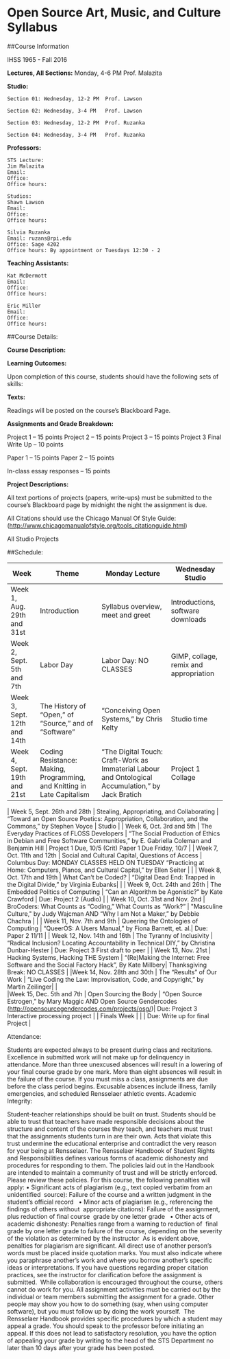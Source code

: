 # Open Source Art, Music, and Culture Syllabus

##Course Information

IHSS 1965 - Fall 2016

**Lectures, All Sections:**  Monday, 4-6 PM  Prof. Malazita

**Studio:**

	Section 01: Wednesday, 12-2 PM  Prof. Lawson
	
	Section 02: Wednesday, 3-4 PM   Prof. Lawson
	
	Section 03: Wednesday, 12-2 PM  Prof. Ruzanka
	
	Section 04: Wednesday, 3-4 PM   Prof. Ruzanka

**Professors:**

	STS Lecture: 
	Jim Malazita
	Email: 
	Office:
	Office hours:
	
	Studios: 
	Shawn Lawson 
	Email:
	Office:
	Office hours:
	
	Silvia Ruzanka 
	Email: ruzans@rpi.edu 
	Office: Sage 4202 
	Office hours: By appointment or Tuesdays 12:30 - 2 

**Teaching Assistants:**
	
	Kat McDermott
	Email:
	Office:
	Office hours:
	
	Eric Miller 
	Email:
	Office:
	Office hours:
	

##Course Details:

**Course Description:**

**Learning Outcomes:**

Upon completion of this course, students should have the following sets of skills:

**Texts:**

Readings will be posted on the course’s Blackboard Page.

**Assignments and Grade Breakdown:**

Project 1 – 15 points
Project 2 – 15 points
Project 3 – 15 points
Project 3 Final Write Up – 10 points

Paper 1 – 15 points
Paper 2 – 15 points

In-class essay responses – 15 points

**Project Descriptions:**

All text portions of projects (papers, write-ups) must be submitted to the course’s Blackboard page by midnight the night the assignment is due. 

All Citations should use the Chicago Manual Of Style Guide: (http://www.chicagomanualofstyle.org/tools_citationguide.html) 

All Studio Projects 

##Schedule:

| Week | Theme	| Monday Lecture | Wednesday Studio |
| ---- | -----  | -------------- | ---------------  |
| Week 1, Aug. 29th and 31st | Introduction | Syllabus overview, meet and greet | Introductions, software downloads |
| Week 2, Sept. 5th and 7th | Labor Day  | Labor Day: NO CLASSES | GIMP, collage, remix and appropriation |	
| Week 3, Sept. 12th and 14th | The History of “Open,” of “Source,” and of “Software” | “Conceiving Open Systems,” by Chris Kelty | Studio time |
| Week 4, Sept. 19th and 21st  | Coding Resistance: Making, Programming, and Knitting in Late Capitalism | “The Digital Touch: Craft-Work as Immaterial Labour and Ontological Accumulation,” by Jack Bratich | Project 1 Collage |

| Week 5, Sept. 26th and 28th | Stealing, Appropriating, and Collaborating | “Toward an Open Source Poetics: Appropriation, Collaboration, and the Commons,” by Stephen Voyce | Studio |
| Week 6, Oct. 3rd and 5th | The Everyday Practices of FLOSS Developers | “The Social Production of Ethics in Debian and Free Software Communities,” by E. Gabriella Coleman and Benjamin Hill | Project 1 Due, 10/5 (Crit) Paper 1 Due Friday, 10/7 |
| Week 7, Oct. 11th and 12th | Social and Cultural Capital, Questions of Access | Columbus Day: MONDAY CLASSES HELD ON TUESDAY “Practicing at Home: Computers, Pianos, and Cultural Capital,” by Ellen Seiter | |
| Week 8, Oct. 17th and 19th | What Can’t be Coded? | “Digital Dead End: Trapped in the Digital Divide,” by Virginia Eubanks| |
| Week 9, Oct. 24th and 26th | The Embedded Politics of Computing | “Can an Algorithm be Agonistic?” by Kate Crawford | Due: Project 2 (Audio) |
| Week 10, Oct. 31st and Nov. 2nd | BroCoders: What Counts as “Coding,” What Counts as “Work?” | "Masculine Culture," by Judy Wajcman AND “Why I am Not a Maker,” by Debbie Chachra |  |
| Week 11, Nov. 7th and 9th | Queering the Ontologies of Computing | “QueerOS: A Users Manual,” by Fiona Barnett, et. al.| Due: Paper 2 11/11 | 
| Week 12, Nov. 14th and 16th | The Tyranny of Inclusivity | “Radical Inclusion? Locating Accountability in Technical DIY,” by Christina Dunbar-Hester | Due: Project 3 First draft to peer |
| Week 13, Nov. 21st | Hacking Systems, Hacking THE System | “(Re)Making the Internet: Free Software and the Social Factory Hack”, By Kate Millbery| Thanksgiving Break: NO CLASSES |
|Week 14, Nov. 28th and 30th | The “Results” of Our Work | “Live Coding the Law: Improvisation, Code, and Copyright,” by Martin Zeilinger| |	
|Week 15, Dec. 5th and 7th | Open Sourcing the Body | “Open Source Estrogen,” by Mary Maggic AND Open Source Gendercodes (http://opensourcegendercodes.com/projects/osg/)| Due: Project 3 Interactive processing project |
| Finals Week |	|	|	Due: Write up for final Project |


Attendance:

Students are expected always to be present during class and recitations. Excellence in submitted work will not make up for delinquency in attendance. More than three unexcused absences will result in a lowering of your final course grade by one mark. More than eight absences will result in the failure of the course. If you must miss a class, assignments are due before the class period begins. Excusable absences include illness, family emergencies, and scheduled Rensselaer athletic events. 
Academic Integrity:

Student-teacher relationships should be built on trust. Students should be able to trust that teachers have made responsible decisions about the structure and content of the courses they teach, and teachers must trust that the assignments students turn in are their own. Acts that violate this trust undermine the educational enterprise and contradict the very reason for your being at Rensselaer. The Rensselaer Handbook of Student Rights and Responsibilities defines various forms of academic dishonesty and procedures for responding to them. The policies laid out in the Handbook are intended to maintain a community of trust and will be strictly enforced. Please review these policies. 
For this course, the following penalties will apply: 
•	Significant acts of plagiarism (e.g., text copied verbatim from an unidentified  source): Failure of the course and a written judgment in the student’s official record  
•	Minor acts of plagiarism (e.g., referencing the findings of others without  appropriate citations): Failure of the assignment, plus reduction of final course  grade by one letter grade  
•	Other acts of academic dishonesty: Penalties range from a warning to reduction of  final grade by one letter grade to failure of the course, depending on the severity of the violation as determined by the instructor  As is evident above, penalties for plagiarism are significant. All direct use of another person’s words must be placed inside quotation marks. You must also indicate where you paraphrase another’s work and where you borrow another’s specific ideas or interpretations. If you have questions regarding proper citation practices, see the instructor for clarification before the assignment is submitted.  While collaboration is encouraged throughout the course, others cannot do work for you. All assignment activities must be carried out by the individual or team members submitting the assignment for a grade. Other people may show you how to do something (say, when using computer software), but you must follow up by doing the work yourself.  The Rensselaer Handbook provides specific procedures by which a student may appeal a grade. You should speak to the professor before initiating an appeal. If this does not lead to satisfactory resolution, you have the option of appealing your grade by writing to the head of the STS Department no later than 10 days after your grade has been posted.  
